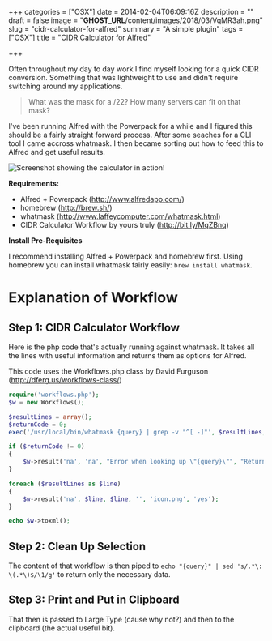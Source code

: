 +++
categories = ["OSX"]
date = 2014-02-04T06:09:16Z
description = ""
draft = false
image = "__GHOST_URL__/content/images/2018/03/VqMR3ah.png"
slug = "cidr-calculator-for-alfred"
summary = "A simple plugin"
tags = ["OSX"]
title = "CIDR Calculator for Alfred"

+++


Often throughout my day to day work I find myself looking for a quick CIDR conversion. Something that was lightweight to use and didn't require switching around my applications.
> What was the mask for a /22? How many servers can fit on that mask?

I've been running Alfred with the Powerpack for a while and I figured this should be a fairly straight forward process. After some seaches for a CLI tool I came accross whatmask. I then became sorting out how to feed this to Alfred and get useful results.

![Screenshot showing the calculator in action!](http://i.imgur.com/VqMR3ah.png)

**Requirements:**

* Alfred + Powerpack (http://www.alfredapp.com/)
* homebrew (http://brew.sh/)
* whatmask (http://www.laffeycomputer.com/whatmask.html)
* CIDR Calculator Workflow by yours truly (http://bit.ly/MqZBnq)

**Install Pre-Requisites**

I recommend installing Alfred + Powerpack and homebrew first. Using homebrew you can install whatmask fairly easily: `brew install whatmask`.

# Explanation of Workflow
## Step 1: CIDR Calculator Workflow
Here is the php code that's actually running against whatmask. It takes all the lines with useful information and returns them as options for Alfred.

This code uses the Workflows.php class by David Furguson (http://dferg.us/workflows-class/)

```php
require('workflows.php');
$w = new Workflows();

$resultLines = array();
$returnCode = 0;
exec('/usr/local/bin/whatmask {query} | grep -v "^[ -]"', $resultLines, $returnCode);

if ($returnCode != 0)
{
	$w->result('na', 'na', "Error when looking up \"{query}\"", "Return code: $returnCode", 'icon.png', 'no');
}

foreach ($resultLines as $line)
{
	$w->result('na', $line, $line, '', 'icon.png', 'yes');
}

echo $w->toxml();
```

## Step 2: Clean Up Selection
The content of that workflow is then piped to `echo "{query}" | sed 's/.*\: \(.*\)$/\1/g'` to return only the necessary data.

## Step 3: Print and Put in Clipboard
That then is passed to Large Type (cause why not?) and then to the clipboard (the actual useful bit).

